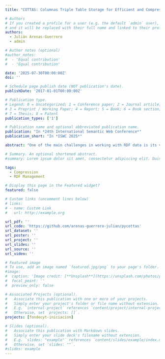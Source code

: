 ```yaml
---
title: "COTTAS: Columnas Triple Table Storage for Efficient and Compressed RDF Management"

# Authors
# If you created a profile for a user (e.g. the default `admin` user), write the username (folder name) here
# and it will be replaced with their full name and linked to their profile.
authors:
  - Julián Arenas-Guerrero
  - admin

# Author notes (optional)
#author_notes:
#  - 'Equal contribution'
#  - 'Equal contribution'

date: '2025-07-30T00:00:00Z'
doi: ''

# Schedule page publish date (NOT publication's date).
publishDate: '2017-01-01T00:00:00Z'

# Publication type.
# Legend: 0 = Uncategorized; 1 = Conference paper; 2 = Journal article;
# 3 = Preprint / Working Paper; 4 = Report; 5 = Book; 6 = Book section;
# 7 = Thesis; 8 = Patent
publication_types: ['1']

# Publication name and optional abbreviated publication name.
publication: "In *24th International Semantic Web Conference*"
publication_short: "In *ISWC 2025*"

abstract: "One of the main challenges in working with RDF data is its verbosity, as repeated IRIs and IRI prefixes lead to large files that are costly to store and process. HDT, a binary RDF format, addresses this by compressing data while supporting efficient triple pattern evaluation without decompression. However, its performance is highly dependent on index alignment with query patterns. In this paper, we introduce COTTAS, a storage model that encodes RDF graphs directly into the open-source Apache Parquet columnar format. COTTAS represents RDF as a triple table and leverages block range indexes (zone maps) to achieve high compression ratios and fast query execution over compressed data. We also provide pycottas, an open-source Python library that enables compression of RDF data into COTTAS format and supports efficient querying by translating triple patterns into SQL queries over COTTAS files. This implementation facilitates the adoption of COTTAS for managing RDF graphs. Experiments on the WDBench and DBpedia benchmarks show that COTTAS reduces storage requirements by around 50% with respect to HDT and exhibits competitive triple pattern evaluation, with less performance volatility across pattern types."

# Summary. An optional shortened abstract.
#summary: Lorem ipsum dolor sit amet, consectetur adipiscing elit. Duis posuere tellus ac convallis placerat. Proin tincidunt magna sed ex sollicitudin condimentum.

tags: 
  - Compression
  - RDF Management

# Display this page in the Featured widget?
featured: false

# Custom links (uncomment lines below)
# links:
# - name: Custom Link
#   url: http://example.org

url_pdf: ''
url_code: 'https://github.com/arenas-guerrero-julian/pycottas'
url_dataset: ''
url_poster: ''
url_project: ''
url_slides: ''
url_source: ''
url_video: ''

# Featured image
# To use, add an image named `featured.jpg/png` to your page's folder.
#image:
#  caption: 'Image credit: [**Unsplash**](https://unsplash.com/photos/pLCdAaMFLTE)'
#  focal_point: ''
#  preview_only: false

# Associated Projects (optional).
#   Associate this publication with one or more of your projects.
#   Simply enter your project's folder or file name without extension.
#   E.g. `internal-project` references `content/project/internal-project/index.md`.
#   Otherwise, set `projects: []`.
projects: [fondecyt-iniciacion]

# Slides (optional).
#   Associate this publication with Markdown slides.
#   Simply enter your slide deck's filename without extension.
#   E.g. `slides: "example"` references `content/slides/example/index.md`.
#   Otherwise, set `slides: ""`.
#slides: example
---
```

